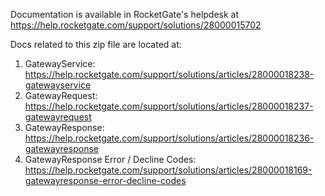 Documentation is available in RocketGate's helpdesk at https://help.rocketgate.com/support/solutions/28000015702

Docs related to this zip file are located at:

1. GatewayService: https://help.rocketgate.com/support/solutions/articles/28000018238-gatewayservice
2. GatewayRequest: https://help.rocketgate.com/support/solutions/articles/28000018237-gatewayrequest
3. GatewayResponse: https://help.rocketgate.com/support/solutions/articles/28000018236-gatewayresponse
4. GatewayResponse Error / Decline Codes: https://help.rocketgate.com/support/solutions/articles/28000018169-gatewayresponse-error-decline-codes

